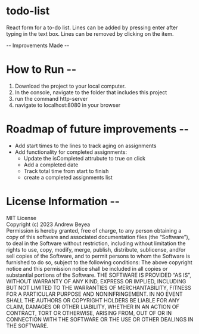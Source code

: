 # todo-list
React form for a to-do list. 
Lines can be added by pressing enter after typing in the text box.
Lines can be removed by clicking on the item.

-- Improvements Made --

# How to Run --
1) Download the project to your local computer.
2) In the console, navigate to the folder that includes this project
3) run the command http-server
4) navigate to localhost:8080 in your browser

# Roadmap of future improvements --
* Add start times to the lines to track aging on assignments
* Add functionality for completed assignments:
  - Update the isCompleted attrubute to true on click
  - Add a completed date
  - Track total time from start to finish
  - create a completed assignments list

# License Information --
MIT License <br>
Copyright (c) 2023 Andrew Beyea <br>
Permission is hereby granted, free of charge, to any person obtaining a copy of this software and associated documentation files (the “Software”), to deal in the Software without restriction, including without limitation the rights to use, copy, modify, merge, publish, distribute, sublicense, and/or sell copies of the Software, and to permit persons to whom the Software is furnished to do so, subject to the following conditions:
The above copyright notice and this permission notice shall be included in all copies or substantial portions of the Software.
THE SOFTWARE IS PROVIDED “AS IS”, WITHOUT WARRANTY OF ANY KIND, EXPRESS OR IMPLIED, INCLUDING BUT NOT LIMITED TO THE WARRANTIES OF MERCHANTABILITY, FITNESS FOR A PARTICULAR PURPOSE AND NONINFRINGEMENT. IN NO EVENT SHALL THE AUTHORS OR COPYRIGHT HOLDERS BE LIABLE FOR ANY CLAIM, DAMAGES OR OTHER LIABILITY, WHETHER IN AN ACTION OF CONTRACT, TORT OR OTHERWISE, ARISING FROM, OUT OF OR IN CONNECTION WITH THE SOFTWARE OR THE USE OR OTHER DEALINGS IN THE SOFTWARE.
